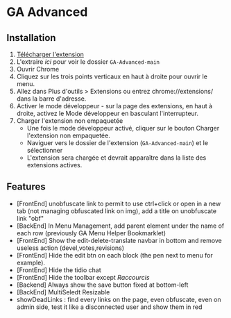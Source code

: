 # GA Advanced

## Installation

1. [Télécharger l'extension](https://codeload.github.com/RobinDev/GA-Advanced/zip/refs/heads/main)
2. L'extraire _ici_ pour voir le dossier `GA-Advanced-main`
3. Ouvrir Chrome
4. Cliquez sur les trois points verticaux en haut à droite pour ouvrir le menu.
5. Allez dans Plus d'outils > Extensions ou entrez chrome://extensions/ dans la barre d'adresse.
6. Activer le mode développeur - sur la page des extensions, en haut à droite, activez le Mode développeur en basculant l'interrupteur.
7. Charger l'extension non empaquetée
   - Une fois le mode développeur activé, cliquer sur le bouton Charger l'extension non empaquetée.
   - Naviguer vers le dossier de l'extension (`GA-Advanced-main`) et le sélectionner
   - L'extension sera chargée et devrait apparaître dans la liste des extensions actives.

## Features

- [FrontEnd] unobfuscate link to permit to use ctrl+click or open in a new tab (not managing obfuscated link on img), add a title on unobfuscate link "obf"
- [BackEnd] In Menu Management, add parent element under the name of each row (previously GA Menu Helper Bookmarklet)
- [FrontEnd] Show the edit-delete-translate navbar in bottom and remove useless action (devel,votes,revisions)
- [FrontEnd] Hide the edit btn on each block (the pen next to menu for example).
- [FrontEnd] Hide the tidio chat
- [FrontEnd] Hide the toolbar except _Raccourcis_
- [Backend] Always show the save button fixed at bottom-left
- [BackEnd] MultiSeledt Resizable
- showDeadLinks : find every links on the page, even obfuscate, even on admin side, test it like a disconnected user and show them in red
